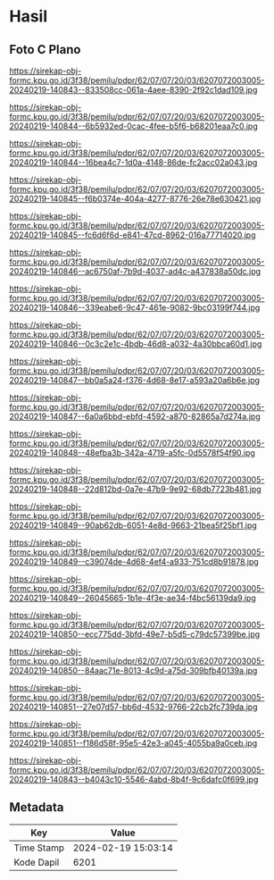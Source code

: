 # Hasil

## Foto C Plano

https://sirekap-obj-formc.kpu.go.id/3f38/pemilu/pdpr/62/07/07/20/03/6207072003005-20240219-140843--833508cc-061a-4aee-8390-2f92c1dad109.jpg

https://sirekap-obj-formc.kpu.go.id/3f38/pemilu/pdpr/62/07/07/20/03/6207072003005-20240219-140844--6b5932ed-0cac-4fee-b5f6-b68201eaa7c0.jpg

https://sirekap-obj-formc.kpu.go.id/3f38/pemilu/pdpr/62/07/07/20/03/6207072003005-20240219-140844--16bea4c7-1d0a-4148-86de-fc2acc02a043.jpg

https://sirekap-obj-formc.kpu.go.id/3f38/pemilu/pdpr/62/07/07/20/03/6207072003005-20240219-140845--f6b0374e-404a-4277-8776-26e78e630421.jpg

https://sirekap-obj-formc.kpu.go.id/3f38/pemilu/pdpr/62/07/07/20/03/6207072003005-20240219-140845--fc6d6f6d-e841-47cd-8962-016a77714020.jpg

https://sirekap-obj-formc.kpu.go.id/3f38/pemilu/pdpr/62/07/07/20/03/6207072003005-20240219-140846--ac6750af-7b9d-4037-ad4c-a437838a50dc.jpg

https://sirekap-obj-formc.kpu.go.id/3f38/pemilu/pdpr/62/07/07/20/03/6207072003005-20240219-140846--339eabe6-9c47-461e-9082-9bc03199f744.jpg

https://sirekap-obj-formc.kpu.go.id/3f38/pemilu/pdpr/62/07/07/20/03/6207072003005-20240219-140846--0c3c2e1c-4bdb-46d8-a032-4a30bbca60d1.jpg

https://sirekap-obj-formc.kpu.go.id/3f38/pemilu/pdpr/62/07/07/20/03/6207072003005-20240219-140847--bb0a5a24-f376-4d68-8e17-a593a20a6b6e.jpg

https://sirekap-obj-formc.kpu.go.id/3f38/pemilu/pdpr/62/07/07/20/03/6207072003005-20240219-140847--6a0a6bbd-ebfd-4592-a870-82865a7d274a.jpg

https://sirekap-obj-formc.kpu.go.id/3f38/pemilu/pdpr/62/07/07/20/03/6207072003005-20240219-140848--48efba3b-342a-4719-a5fc-0d5578f54f90.jpg

https://sirekap-obj-formc.kpu.go.id/3f38/pemilu/pdpr/62/07/07/20/03/6207072003005-20240219-140848--22d812bd-0a7e-47b9-9e92-68db7723b481.jpg

https://sirekap-obj-formc.kpu.go.id/3f38/pemilu/pdpr/62/07/07/20/03/6207072003005-20240219-140849--90ab62db-6051-4e8d-9663-21bea5f25bf1.jpg

https://sirekap-obj-formc.kpu.go.id/3f38/pemilu/pdpr/62/07/07/20/03/6207072003005-20240219-140849--c39074de-4d68-4ef4-a933-751cd8b91878.jpg

https://sirekap-obj-formc.kpu.go.id/3f38/pemilu/pdpr/62/07/07/20/03/6207072003005-20240219-140849--26045665-1b1e-4f3e-ae34-f4bc56139da9.jpg

https://sirekap-obj-formc.kpu.go.id/3f38/pemilu/pdpr/62/07/07/20/03/6207072003005-20240219-140850--ecc775dd-3bfd-49e7-b5d5-c79dc57399be.jpg

https://sirekap-obj-formc.kpu.go.id/3f38/pemilu/pdpr/62/07/07/20/03/6207072003005-20240219-140850--84aac71e-8013-4c9d-a75d-309bfb40139a.jpg

https://sirekap-obj-formc.kpu.go.id/3f38/pemilu/pdpr/62/07/07/20/03/6207072003005-20240219-140851--27e07d57-bb6d-4532-9766-22cb2fc739da.jpg

https://sirekap-obj-formc.kpu.go.id/3f38/pemilu/pdpr/62/07/07/20/03/6207072003005-20240219-140851--f186d58f-95e5-42e3-a045-4055ba9a0ceb.jpg

https://sirekap-obj-formc.kpu.go.id/3f38/pemilu/pdpr/62/07/07/20/03/6207072003005-20240219-140843--b4043c10-5546-4abd-8b4f-9c6dafc0f699.jpg


## Metadata

| Key        | Value               |
| ---------- | ------------------- |
| Time Stamp | 2024-02-19 15:03:14 |
| Kode Dapil | 6201                |



